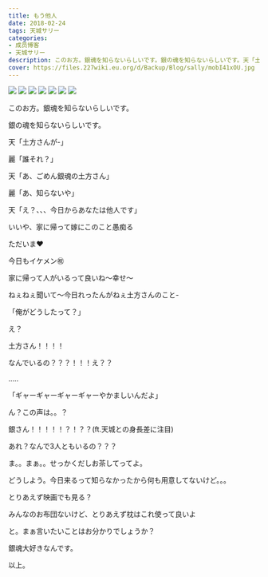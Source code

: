```yaml
---
title: もう他人
date: 2018-02-24
tags: 天城サリー
categories: 
- 成员博客
- 天城サリー
description: このお方。銀魂を知らないらしいです。銀の魂を知らないらしいです。天「土方さんが-」麗「誰それ？」天「あ、ごめん銀魂の土方さん」麗「あ、知らないや」天「え？、、、今日からあなたは他人です」いいや、家に...
cover: https://files.227wiki.eu.org/d/Backup/Blog/sally/mobI41xOU.jpg 
---
```

![](https://files.227wiki.eu.org/d/Backup/Blog/sally/mobI41xOU.jpg)
![](https://files.227wiki.eu.org/d/Backup/Blog/sally/mobUjKzaf.jpg)
![](https://files.227wiki.eu.org/d/Backup/Blog/sally/mobjIqiMz.jpg)
![](https://files.227wiki.eu.org/d/Backup/Blog/sally/mobGMHeDU.jpg)
![](https://files.227wiki.eu.org/d/Backup/Blog/sally/mob23dyKf.jpg)
![](https://files.227wiki.eu.org/d/Backup/Blog/sally/mobOkD88A.jpg)
![](https://files.227wiki.eu.org/d/Backup/Blog/sally/mobe6UpPW.jpg)



このお方。銀魂を知らないらしいです。

銀の魂を知らないらしいです。

天「土方さんが-」

麗「誰それ？」

天「あ、ごめん銀魂の土方さん」

麗「あ、知らないや」

天「え？、、、今日からあなたは他人です」

いいや、家に帰って嫁にこのこと愚痴る



ただいま❤️

今日もイケメン㊗️

家に帰って人がいるって良いね〜幸せ〜

ねぇねぇ聞いて〜今日れったんがねぇ土方さんのこと-

「俺がどうしたって？」

え？


土方さん！！！！

なんでいるの？？？！！！え？？



.....


「ギャーギャーギャーギャーやかましいんだよ」


ん？この声は。。？





銀さん！！！！！？！？？(ft.天城との身長差に注目)

あれ？なんで3人ともいるの？？？

ま。。まぁ。。せっかくだしお茶してってよ。



どうしよう。今日来るって知らなかったから何も用意してないけど。。。


とりあえず映画でも見る？



みんなのお布団ないけど、とりあえず枕はこれ使って良いよ



と。まぁ言いたいことはお分かりでしょうか？

銀魂大好きなんです。

以上。


















